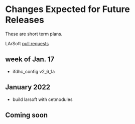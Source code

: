 Changes Expected for Future Releases
==============================================================================

These are short term plans.

LArSoft [pull requests](https://github.com/orgs/LArSoft/projects/2)

week of Jan. 17
-----------------------------------

-   ifdhc_config v2_6_1a

January 2022
------------------------------

-   build larsoft with cetmodules

Coming soon
----------------------------
